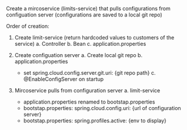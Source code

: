 Create a mircoservice (limits-service) that pulls configurations from configuation server (configurations are saved to a local git repo)

Order of creation:
1. Create limit-service (return hardcoded values to customers of the service)
  a. Controller
  b. Bean
  c. application.properties
  
2. Create configuation server
  a. Create local git repo
  b. application.properties
    - set spring.cloud.config.server.git.uri: {git repo path}
  c. @EnableConfigServer on startup
  
3. Mircoservice pulls from configuration server
  a. limit-service
    - application.properties renamed to bootstap.properties
    - bootstap.properties: spring.cloud.config.uri: {url of configuration server}
    - bootstap.properties: spring.profiles.active: {env to display}  
